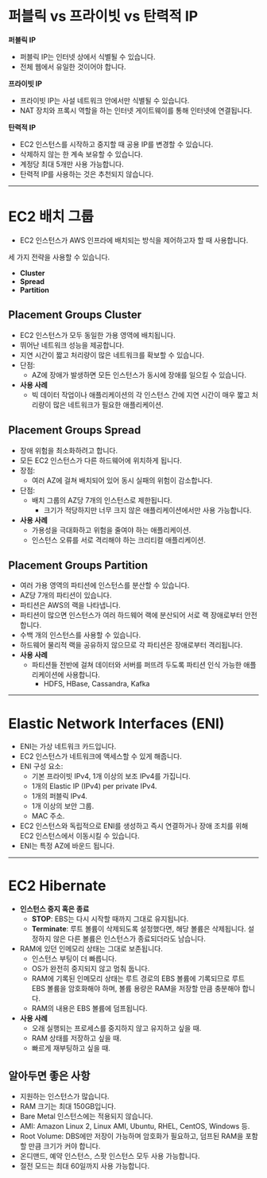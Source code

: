 # 퍼블릭 vs 프라이빗 vs 탄력적 IP
**퍼블릭 IP**
- 퍼블릭 IP는 인터넷 상에서 식별될 수 있습니다.
- 전체 웹에서 유일한 것이어야 합니다.

**프라이빗 IP**
- 프라이빗 IP는 사설 네트워크 안에서만 식별될 수 있습니다.
- NAT 장치와 프록시 역할을 하는 인터넷 게이트웨이를 통해 인터넷에 연결됩니다.

**탄력적 IP**
- EC2 인스턴스를 시작하고 중지할 때 공용 IP를 변경할 수 있습니다.
- 삭제하지 않는 한 계속 보유할 수 있습니다.
- 계정당 최대 5개만 사용 가능합니다.
- 탄력적 IP를 사용하는 것은 추천되지 않습니다.
---
# EC2 배치 그룹

- EC2 인스턴스가 AWS 인프라에 배치되는 방식을 제어하고자 할 때 사용합니다.

세 가지 전략을 사용할 수 있습니다.

- **Cluster**
- **Spread**
- **Partition**
## Placement Groups Cluster
- EC2 인스턴스가 모두 동일한 가용 영역에 배치됩니다.
- 뛰어난 네트워크 성능을 제공합니다.
- 지연 시간이 짧고 처리량이 많은 네트워크를 확보할 수 있습니다.
- 단점:
  - AZ에 장애가 발생하면 모든 인스턴스가 동시에 장애를 일으킬 수 있습니다.
- **사용 사례**
  - 빅 데이터 작업이나 애플리케이션의 각 인스턴스 간에 지연 시간이 매우 짧고 처리량이 많은 네트워크가 필요한 애플리케이션.

## Placement Groups Spread
- 장애 위험을 최소화하려고 합니다.
- 모든 EC2 인스턴스가 다른 하드웨어에 위치하게 됩니다.
- 장점:
  - 여러 AZ에 걸쳐 배치되어 있어 동시 실패의 위험이 감소합니다.
- 단점:
  - 배치 그룹의 AZ당 7개의 인스턴스로 제한됩니다.
    - 크기가 적당하지만 너무 크지 않은 애플리케이션에서만 사용 가능합니다.
- **사용 사례**
  - 가용성을 극대화하고 위험을 줄여야 하는 애플리케이션.
  - 인스턴스 오류를 서로 격리해야 하는 크리티컬 애플리케이션.

## Placement Groups Partition
- 여러 가용 영역의 파티션에 인스턴스를 분산할 수 있습니다.
- AZ당 7개의 파티션이 있습니다.
- 파티션은 AWS의 랙을 나타냅니다.
- 파티션이 많으면 인스턴스가 여러 하드웨어 랙에 분산되어 서로 랙 장애로부터 안전합니다.
- 수백 개의 인스턴스를 사용할 수 있습니다.
- 하드웨어 물리적 랙을 공유하지 않으므로 각 파티션은 장애로부터 격리됩니다.
- **사용 사례**
  - 파티션들 전반에 걸쳐 데이터와 서버를 퍼뜨려 두도록 파티션 인식 가능한 애플리케이션에 사용합니다.
    - HDFS, HBase, Cassandra, Kafka

---

# Elastic Network Interfaces (ENI)

- ENI는 가상 네트워크 카드입니다.
- EC2 인스턴스가 네트워크에 액세스할 수 있게 해줍니다.
- ENI 구성 요소:
  - 기본 프라이빗 IPv4, 1개 이상의 보조 IPv4를 가집니다.
  - 1개의 Elastic IP (IPv4) per private IPv4.
  - 1개의 퍼블릭 IPv4.
  - 1개 이상의 보안 그룹.
  - MAC 주소.
- EC2 인스턴스와 독립적으로 ENI를 생성하고 즉시 연결하거나 장애 조치를 위해 EC2 인스턴스에서 이동시킬 수 있습니다.
- ENI는 특정 AZ에 바운드 됩니다.

---
# EC2 Hibernate
- **인스턴스 중지 혹은 종료**
  - **STOP**: EBS는 다시 시작할 때까지 그대로 유지됩니다.
  - **Terminate**: 루트 볼륨이 삭제되도록 설정했다면, 해당 볼륨은 삭제됩니다. 설정하지 않은 다른 볼륨은 인스턴스가 종료되더라도 남습니다.
- RAM에 있던 인메모리 상태는 그대로 보존됩니다.
  - 인스턴스 부팅이 더 빠릅니다.
  - OS가 완전히 중지되지 않고 멈춰 둡니다.
  - RAM에 기록된 인메모리 상태는 루트 경로의 EBS 볼륨에 기록되므로 루트 EBS 볼륨을 암호화해야 하며, 볼륨 용량은 RAM을 저장할 만큼 충분해야 합니다.
  - RAM의 내용은 EBS 볼륨에 덤프됩니다.
- **사용 사례**
  - 오래 실행되는 프로세스를 중지하지 않고 유지하고 싶을 때.
  - RAM 상태를 저장하고 싶을 때.
  - 빠르게 재부팅하고 싶을 때.

## 알아두면 좋은 사항

- 지원하는 인스턴스가 많습니다.
- RAM 크기는 최대 150GB입니다.
- Bare Metal 인스턴스에는 적용되지 않습니다.
- AMI: Amazon Linux 2, Linux AMI, Ubuntu, RHEL, CentOS, Windows 등.
- Root Volume: DBS에만 저장이 가능하며 암호화가 필요하고, 덤프된 RAM을 포함할 만큼 크기가 커야 합니다.
- 온디맨드, 예약 인스턴스, 스팟 인스턴스 모두 사용 가능합니다.
- 절전 모드는 최대 60일까지 사용 가능합니다.